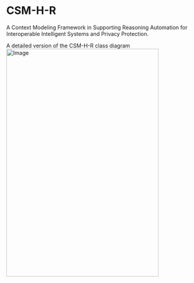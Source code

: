 # CSM-H-R

A Context Modeling Framework in Supporting Reasoning Automation for Interoperable Intelligent Systems and Privacy Protection.

A detailed version of the CSM-H-R class diagram
<img src="https://github.com/songhui01/CSM-H-R/assets/12132911/1e159c83-f370-4985-8259-0507f13b64f9" alt="Image" width="400" height="600">



